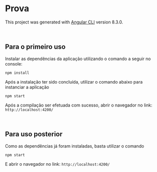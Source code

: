# Prova

This project was generated with [Angular CLI](https://github.com/angular/angular-cli) version 8.3.0.

&nbsp;
## Para o primeiro uso
Instalar as dependências da aplicação utilizando o comando a seguir no console:
```
npm install
```
Após a instalação ter sido concluída, utilizar o comando abaixo para instanciar a aplicação
```
npm start
```
Após a compilação ser efetuada com sucesso, abrir o navegador no link:
`http://localhost:4200/` 

&nbsp;
## Para uso posterior
Como as dependências já foram instaladas, basta utilizar o comando 
```
npm start
```
E abrir o navegador no link: `http://localhost:4200/` 
